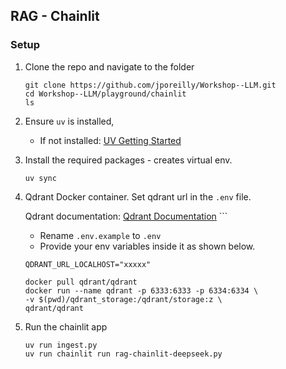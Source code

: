 ## RAG - Chainlit

### Setup
1. Clone the repo and navigate to the folder
    ```
    git clone https://github.com/jporeilly/Workshop--LLM.git
    cd Workshop--LLM/playground/chainlit
    ls
    ```

2. Ensure `uv` is installed,
    - If not installed: [UV Getting Started](https://docs.astral.sh/uv/getting-started/installation/)

3. Install the required packages - creates virtual env.
    ```
    uv sync
    ```

4. Qdrant Docker container. Set qdrant url in the `.env` file.

    Qdrant documentation: [Qdrant Documentation](https://qdrant.tech/documentation/quickstart/)
        ```
    - Rename `.env.example` to `.env`
    - Provide your env variables inside it as shown below.
    ```
    QDRANT_URL_LOCALHOST="xxxxx"
    ```

    ```
    docker pull qdrant/qdrant
    docker run --name qdrant -p 6333:6333 -p 6334:6334 \
    -v $(pwd)/qdrant_storage:/qdrant/storage:z \
    qdrant/qdrant
    ```

5. Run the chainlit app
    ```
    uv run ingest.py
    uv run chainlit run rag-chainlit-deepseek.py
    ```